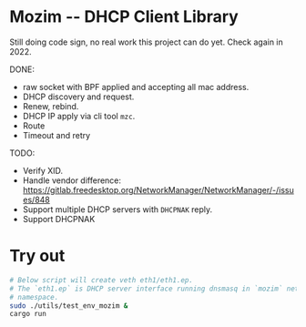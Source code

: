 # Mozim -- DHCP Client Library

Still doing code sign, no real work this project can do yet.
Check again in 2022.

DONE:
 * raw socket with BPF applied and accepting all mac address.
 * DHCP discovery and request.
 * Renew, rebind.
 * DHCP IP apply via cli tool `mzc`.
 * Route
 * Timeout and retry

TODO:
 * Verify XID.
 * Handle vendor difference: https://gitlab.freedesktop.org/NetworkManager/NetworkManager/-/issues/848
 * Support multiple DHCP servers with `DHCPNAK` reply.
 * Support DHCPNAK

# Try out

```bash
# Below script will create veth eth1/eth1.ep.
# The `eth1.ep` is DHCP server interface running dnsmasq in `mozim` network
# namespace.
sudo ./utils/test_env_mozim &
cargo run
```
